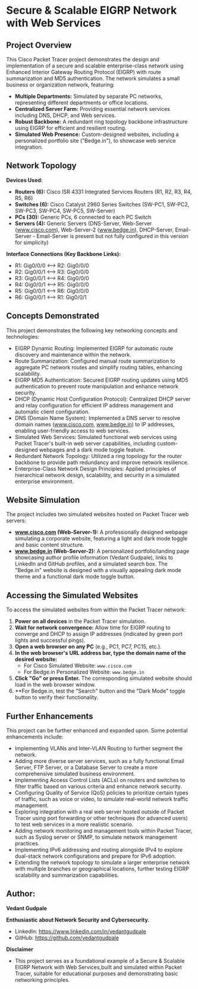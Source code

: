 # Secure & Scalable EIGRP Network with Web Services

## Project Overview

This Cisco Packet Tracer project demonstrates the design and implementation of a secure and scalable enterprise-class network using Enhanced Interior Gateway Routing Protocol (EIGRP) with route summarization and MD5 authentication. The network simulates a small business or organization network, featuring:

*   **Multiple Departments:** Simulated by separate PC networks, representing different departments or office locations.
*   **Centralized Server Farm:** Providing essential network services including DNS, DHCP, and Web services.
*   **Robust Backbone:** A redundant ring topology backbone infrastructure using EIGRP for efficient and resilient routing.
*   **Simulated Web Presence:** Custom-designed websites, including a personalized portfolio site ("Bedge.in"), to showcase web service integration.

## Network Topology

**Devices Used:**

*   **Routers (6):** Cisco ISR 4331 Integrated Services Routers (R1, R2, R3, R4, R5, R6)
*   **Switches (6):** Cisco Catalyst 2960 Series Switches (SW-PC1, SW-PC2, SW-PC3, SW-PC4, SW-PC5, SW-Server)
*   **PCs (30):** Generic PCs, 6 connected to each PC Switch
*   **Servers (4):** Generic Servers (DNS-Server, Web-Server (www.cisco.com), Web-Server-2 (www.bedge.in), DHCP-Server, Email-Server - Email-Server is present but not fully configured in this version for simplicity)

**Interface Connections (Key Backbone Links):**

*   R1: Gig0/0/0 <--> R2: Gig0/0/0
*   R2: Gig0/0/1 <--> R3: Gig0/0/0
*   R3: Gig0/0/1 <--> R4: Gig0/0/0
*   R4: Gig0/0/1 <--> R5: Gig0/0/0
*   R5: Gig0/0/1 <--> R6: Gig0/0/0
*   R6: Gig0/0/1 <--> R1: Gig0/0/1

## Concepts Demonstrated

This project demonstrates the following key networking concepts and technologies:

*   EIGRP Dynamic Routing: Implemented EIGRP for automatic route discovery and maintenance within the network.
*   Route Summarization: Configured manual route summarization to aggregate PC network routes and simplify routing tables, enhancing scalability.
*   EIGRP MD5 Authentication: Secured EIGRP routing updates using MD5 authentication to prevent route manipulation and enhance network security.
*   DHCP (Dynamic Host Configuration Protocol): Centralized DHCP server and relay configuration for efficient IP address management and automatic client configuration.
*   DNS (Domain Name System): Implemented a DNS server to resolve domain names (www.cisco.com, www.bedge.in) to IP addresses, enabling user-friendly access to web services.
*   Simulated Web Services: Simulated functional web services using Packet Tracer's built-in web server capabilities, including custom-designed webpages and a dark mode toggle feature.
*   Redundant Network Topology: Utilized a ring topology for the router backbone to provide path redundancy and improve network resilience.
*   Enterprise-Class Network Design Principles: Applied principles of hierarchical network design, scalability, and security in a simulated enterprise environment.

## Website Simulation

The project includes two simulated websites hosted on Packet Tracer web servers:

*   **www.cisco.com (Web-Server-1):** A professionally designed webpage simulating a corporate website, featuring a light and dark mode toggle and basic content structure.
*   **www.bedge.in (Web-Server-2):** A personalized portfolio/landing page showcasing author profile information (Vedant Gudpale), links to LinkedIn and GitHub profiles, and a simulated search box. The "Bedge.in" website is designed with a visually appealing dark mode theme and a functional dark mode toggle button.

## Accessing the Simulated Websites

To access the simulated websites from within the Packet Tracer network:

1.  **Power on all devices** in the Packet Tracer simulation.
2.  **Wait for network convergence:** Allow time for EIGRP routing to converge and DHCP to assign IP addresses (indicated by green port lights and successful pings).
3.  **Open a web browser on any PC** (e.g., PC1, PC7, PC15, etc.).
4.  **In the web browser's URL address bar, type the domain name of the desired website:**
    *   For Cisco Simulated Website: `www.cisco.com`
    *   For Bedge.in Personalized Website: `www.bedge.in`
5.  **Click "Go" or press Enter.** The corresponding simulated website should load in the web browser window.
6.  **For Bedge.in, test the "Search" button and the "Dark Mode" toggle button to verify their functionality.


## Further Enhancements 

This project can be further enhanced and expanded upon. Some potential enhancements include:

*   Implementing VLANs and Inter-VLAN Routing to further segment the network.
*   Adding more diverse server services, such as a fully functional Email Server, FTP Server, or a Database Server to create a more comprehensive simulated business environment.
*   Implementing Access Control Lists (ACLs) on routers and switches to filter traffic based on various criteria and enhance network security.
*   Configuring Quality of Service (QoS) policies to prioritize certain types of traffic, such as voice or video, to simulate real-world network traffic management.
*   Exploring integration with a real web server hosted outside of Packet Tracer using port forwarding or other techniques (for advanced users) to test web services in a more realistic scenario.
*   Adding network monitoring and management tools within Packet Tracer, such as Syslog server or SNMP, to simulate network management practices.
*   Implementing IPv6 addressing and routing alongside IPv4 to explore dual-stack network configurations and prepare for IPv6 adoption.
*   Extending the network topology to simulate a larger enterprise network with multiple branches or geographical locations, further testing EIGRP scalability and summarization capabilities.

## Author:

**Vedant Gudpale**

**Enthusiastic about Network Security and Cybersecurity.**

*   LinkedIn: https://www.linkedin.com/in/vedantgudpale
*   GitHub: https://github.com/vedantgudpale


**Disclaimer**
*   This project serves as a foundational example of a Secure & Scalable EIGRP Network with Web Services,built and simulated within Packet Tracer, suitable for educational purposes and demonstrating basic 
    networking principles.


